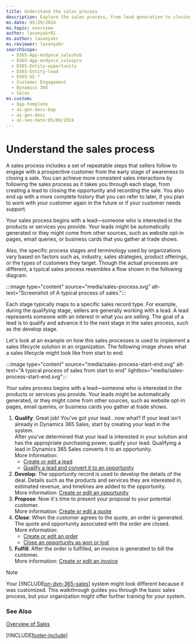 ```yaml
---
title: Understand the sales process
description: Explore the sales process, from lead generation to closing a sale.
ms.date: 05/29/2024
ms.topic: overview
author: lavanyakr01
ms.author: lavanyakr
ms.reviewer: lavanyakr
searchScope:
  - D365-App-msdynce_saleshub
  - D365-App-msdynce_salespro
  - D365-Entity-opportunity
  - D365-Entity-lead
  - D365-UI-*
  - Customer Engagement
  - Dynamics 365
  - Sales
ms.custom:
  - bap-template
  - ai-gen-docs-bap
  - ai-gen-desc
  - ai-seo-date:05/08/2024
---
```

# Understand the sales process

A sales process includes a set of repeatable steps that sellers follow to engage with a prospective customer from the early stage of awareness to closing a sale. You can achieve more consistent sales interactions by following the sales process as it takes you through each stage, from creating a lead to closing the opportunity and recording the sale. You also end up with a more complete history that you can refer to later, if you plan to work with your customer again in the future or if your customer needs support.

Your sales process begins with a lead—someone who is interested in the products or services you provide. Your leads might be automatically generated or they might come from other sources, such as website opt-in pages, email queries, or business cards that you gather at trade shows.

Also, the specific process stages and terminology used by organizations vary based on factors such as, industry, sales strategies, product offerings, or the types of customers they target. Though the actual processes are different, a typical sales process resembles a flow shown in the following diagram:

:::image type="content" source="media/sales-process.svg" alt-text="Screenshot of A typical process of sales."::: 

Each stage typically maps to a specific sales record type. For example, during the qualifying stage, sellers are generally working with a lead. A lead represents someone with an interest in what you are selling. The goal of a lead is to qualify and advance it to the next stage in the sales process, such as the develop stage.

Let's look at an example on how this sales processes is used to implement a sales lifecycle solution in an organization. The following image shows what a sales lifecycle might look like from start to end:

:::image type="content" source="media/sales-process-start-end.svg" alt-text="A typical process of sales from start to end" lightbox="media/sales-process-start-end.svg":::

Your sales process begins with a lead—someone who is interested in the products or services you provide. Your leads might be automatically generated, or they might come from other sources, such as website opt-in pages, email queries, or business cards you gather at trade shows.

1. **Qualify**: Great job! You've got your lead…now what? If your lead isn't already in Dynamics 365 Sales, start by creating your lead in the system.  
    After you've determined that your lead is interested in your solution and has the appropriate purchasing power, qualify your lead. Qualifying a lead in  Dynamics 365 Sales converts it to an opportunity.  
    More information:   
    - [Create or edit a lead](create-edit-lead-sales.md)   
    - [Qualify a lead and convert it to an opportunity](qualify-lead-convert-opportunity-sales.md)
2. **Develop**: The opportunity record is used to develop the details of the deal. Details such as the products and services they are interested in, estimated revenue, and timelines are added to the opportunity.   
    More information: [Create or edit an opportunity](create-edit-opportunity-sales.md)   
3. **Propose**: Now it's time to present your proposal to your potential customer.   
    More information: [Create or edit a quote](create-edit-quote-sales.md)   
4. **Close**: When the customer agrees to the quote, an order is generated. The quote and opportunity associated with the order are closed.  
    More information:
    - [Create or edit an order](../sales-enterprise/create-edit-order-sales.md)    
    - [Close an opportunity as won or lost](../sales-enterprise/close-opportunity-won-lost-sales.md)   
5. **Fulfill**: After the order is fulfilled, an invoice is generated to bill the customer.   
    More information: [Create or edit an invoice](../sales-enterprise/create-edit-invoice-sales.md)  
    
> [!NOTE]
> Your [!INCLUDE[pn-dyn-365-sales](../includes/pn-dyn-365-sales.md)] system might look different because it was customized. This walkthrough guides you through the basic sales process, but your organization might offer further training for your system.

### See Also   
[Overview of Sales](../sales-enterprise/user-guide.md)


[!INCLUDE[footer-include](../includes/footer-banner.md)]
